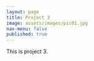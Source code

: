 ```yaml
---
layout: page
title: Project 3
image: assets/images/pic01.jpg
nav-menu: false
published: true
---
```

This is project 3.
